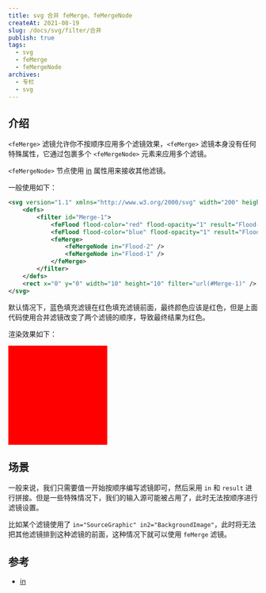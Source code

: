 ```yaml
---
title: svg 合并 feMerge、feMergeNode
createAt: 2021-08-19
slug: /docs/svg/filter/合并
publish: true
tags:
  - svg
  - feMerge
  - feMergeNode
archives:
  - 专栏
  - svg
---
```


## 介绍

`<feMerge>` 滤镜允许你不按顺序应用多个滤镜效果，`<feMerge>` 滤镜本身没有任何特殊属性，它通过包裹多个 `<feMergeNode>` 元素来应用多个滤镜。

`<feMergeNode>` 节点使用 [in][1] 属性用来接收其他滤镜。

一般使用如下：

```xml
<svg version="1.1" xmlns="http://www.w3.org/2000/svg" width="200" height="200" viewBox="0 0 10 10">
	<defs>
		<filter id="Merge-1">
			<feFlood flood-color="red" flood-opacity="1" result="Flood-1" />
			<feFlood flood-color="blue" flood-opacity="1" result="Flood-2" />
			<feMerge>
				<feMergeNode in="Flood-2" />
				<feMergeNode in="Flood-1" />
			</feMerge>
		</filter>
	</defs>
	<rect x="0" y="0" width="10" height="10" filter="url(#Merge-1)" />
</svg>
```

默认情况下，蓝色填充滤镜在红色填充滤镜前面，最终颜色应该是红色，但是上面代码使用合并滤镜改变了两个滤镜的顺序，导致最终结果为红色。

渲染效果如下：

<svg version="1.1" xmlns="http://www.w3.org/2000/svg" width="200" height="200" viewBox="0 0 10 10">
	<defs>
		<filter id="Merge-1">
			<feFlood flood-color="red" flood-opacity="1" result="Flood-1" />
			<feFlood flood-color="blue" flood-opacity="1" result="Flood-2" />
			<feMerge>
				<feMergeNode in="Flood-2" />
				<feMergeNode in="Flood-1" />
			</feMerge>
		</filter>
	</defs>
	<rect x="0" y="0" width="10" height="10" filter="url(#Merge-1)" />
</svg>

## 场景

一般来说，我们只需要值一开始按顺序编写滤镜即可，然后采用 `in` 和 `result` 进行拼接。但是一些特殊情况下，我们的输入源可能被占用了，此时无法按顺序进行滤镜设置。

比如某个滤镜使用了 `in="SourceGraphic" in2="BackgroundImage"`，此时将无法把其他滤镜排到这种滤镜的前面，这种情况下就可以使用 `feMerge` 滤镜。

## 参考

- [in][1]

[1]: https://developer.mozilla.org/zh-CN/docs/Web/SVG/Attribute/in
